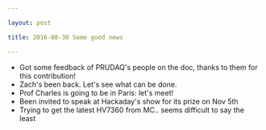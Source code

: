 ```yaml
---

layout: post

title: 2016-08-30 Some good news

---
```



-   Got some feedback of PRUDAQ's people on the doc, thanks to them for
    this contribution!
-   Zach's been back. Let's see what can be done.
-   Prof Charles is going to be in Paris: let's meet!
-   Been invited to speak at Hackaday's show for its prize on Nov 5th
-   Trying to get the latest HV7360 from MC.. seems difficult to say the
    least

